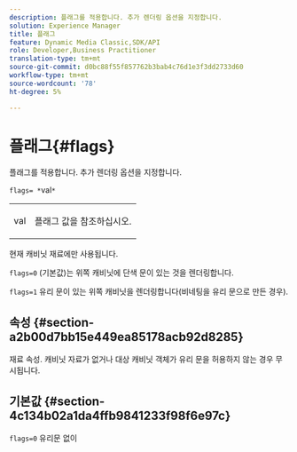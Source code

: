 ```yaml
---
description: 플래그를 적용합니다. 추가 렌더링 옵션을 지정합니다.
solution: Experience Manager
title: 플래그
feature: Dynamic Media Classic,SDK/API
role: Developer,Business Practitioner
translation-type: tm+mt
source-git-commit: d0bc88f55f857762b3bab4c76d1e3f3dd2733d60
workflow-type: tm+mt
source-wordcount: '78'
ht-degree: 5%

---
```



# 플래그{#flags}

플래그를 적용합니다. 추가 렌더링 옵션을 지정합니다.

`flags= *`val`*`

<table id="simpletable_00B21BD9E47E4D2FB0042CB507431916"> 
 <tr class="strow"> 
  <td class="stentry"> <p><span class="varname"> val</span> </p> </td> 
  <td class="stentry"> <p>플래그 값을 참조하십시오. </p></td> 
 </tr> 
</table>

현재 캐비닛 재료에만 사용됩니다.

`flags=0` (기본값)는 위쪽 캐비닛에 단색 문이 있는 것을 렌더링합니다.

`flags=1` 유리 문이 있는 위쪽 캐비닛을 렌더링합니다(비네팅을 유리 문으로 만든 경우).

## 속성 {#section-a2b00d7bb15e449ea85178acb92d8285}

재료 속성. 캐비닛 자료가 없거나 대상 캐비닛 객체가 유리 문을 허용하지 않는 경우 무시됩니다.

## 기본값 {#section-4c134b02a1da4ffb9841233f98f6e97c}

`flags=0` 유리문 없이
